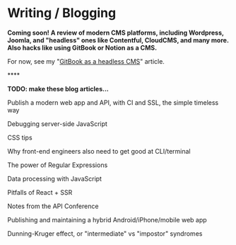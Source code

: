 # Writing / Blogging

**Coming soon! A review of modern CMS platforms, including Wordpress, Joomla, and "headless" ones like Contentful, CloudCMS, and many more. Also hacks like using GitBook or Notion as a CMS.**

For now, see my "[GitBook as a headless CMS](../documentation/gitbook-cms.md)" article.

\*\*\*\*

**TODO: make these blog articles...**

Publish a modern web app and API, with CI and SSL, the simple timeless way

Debugging server-side JavaScript

CSS tips

Why front-end engineers also need to get good at CLI/terminal

The power of Regular Expressions

Data processing with JavaScript

Pitfalls of React + SSR

Notes from the API Conference

Publishing and maintaining a hybrid Android/iPhone/mobile web app

Dunning-Kruger effect, or "intermediate" vs "impostor" syndromes











